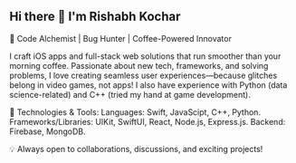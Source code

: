 ## Hi there 👋 I'm Rishabh Kochar

🚀 Code Alchemist | Bug Hunter | Coffee-Powered Innovator

I craft iOS apps and full-stack web solutions that run smoother than your morning coffee. Passionate about new tech, frameworks, and solving problems, I love creating seamless user experiences—because glitches belong in video games, not apps!
I also have experience with Python (data science-related) and C++ (tried my hand at game development).

🔧 Technologies & Tools:
Languages: Swift, JavaScipt, C++, Python.
Frameworks/Libraries: UIKit, SwiftUI, React, Node.js, Express.js.
Backend: Firebase, MongoDB.



💡 Always open to collaborations, discussions, and exciting projects!

<!--
**RISHABHKOCHAR27/RISHABHKOCHAR27** is a ✨ _special_ ✨ repository because its `README.md` (this file) appears on your GitHub profile.

Here are some ideas to get you started:

- 🔭 I’m currently working on ...
- 🌱 I’m currently learning ...
- 👯 I’m looking to collaborate on ...
- 🤔 I’m looking for help with ...
- 💬 Ask me about ...
- 📫 How to reach me: ...
- 😄 Pronouns: ...
- ⚡ Fun fact: ...
-->
